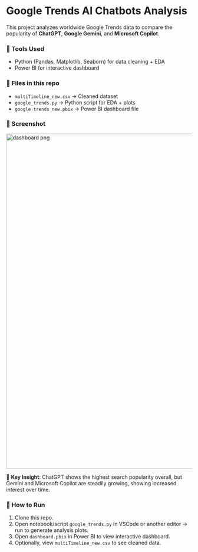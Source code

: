 # Google Trends AI Chatbots Analysis  

This project analyzes worldwide Google Trends data to compare the popularity of **ChatGPT**, **Google Gemini**, and **Microsoft Copilot**.  

### 🔹 Tools Used
- Python (Pandas, Matplotlib, Seaborn) for data cleaning + EDA  
- Power BI for interactive dashboard  

### 🔹 Files in this repo
- `multiTimeline_new.csv` → Cleaned dataset  
- `google_trends.py` → Python script for EDA + plots  
- `google trends new.pbix` → Power BI dashboard file

### 🔹 Screenshot 
<img width="1466" height="908" alt="dashboard  png" src="https://github.com/user-attachments/assets/42b51ec6-64e0-44f7-be7a-544acbdb0bf7" />


📌 **Key Insight**: ChatGPT shows the highest search popularity overall, but Gemini and Microsoft Copilot are steadily growing, showing increased interest over time.

### 🔹 How to Run
1. Clone this repo.  
2. Open notebook/script `google_trends.py` in VSCode or another editor → run to generate analysis plots.  
3. Open `dashboard.pbix` in Power BI to view interactive dashboard.  
4. Optionally, view `multiTimeline_new.csv` to see cleaned data.  
